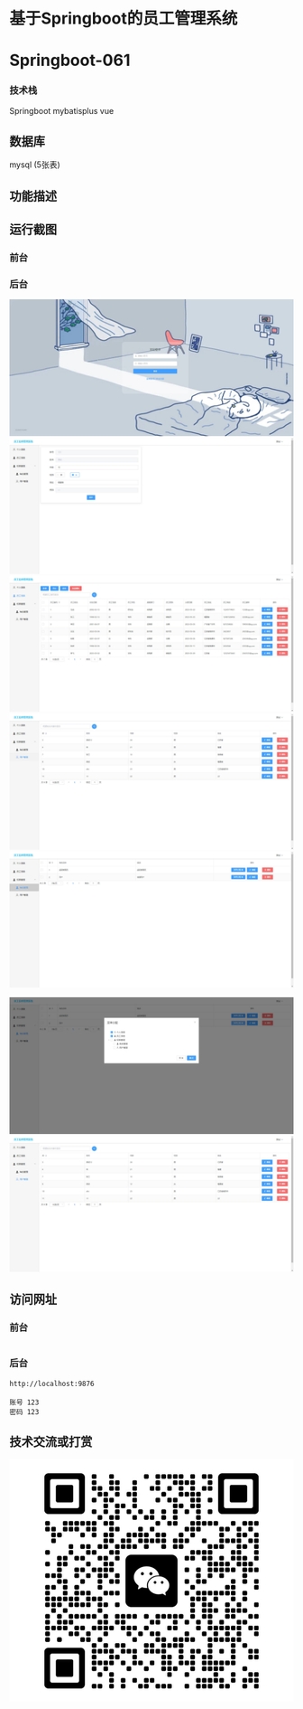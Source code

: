 # 基于Springboot的员工管理系统

# Springboot-061

### 技术栈

Springboot mybatisplus vue

## 数据库

mysql (5张表)



## 功能描述



## 运行截图

### 前台

### 后台

![1688642409609](./images/1.jpg)![1688642431528](./images/2.jpg)![1688642440164](./images/3.jpg)![1688642449861](./images/4.jpg)![1688642488417](./images/5.jpg)

![1688642512574](./images/6.jpg)![1688642534905](./images/7.jpg)



## 访问网址

### 前台

```

```

### 后台

```
http://localhost:9876

账号 123
密码 123
```



##  技术交流或打赏

![1688642565881](./images/vx.jpg)





